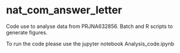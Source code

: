 # nat_com_answer_letter
Code use to analyse data from PRJNA632856. Batch and R scripts to generate figures.

To run the code please use the jupyter notebook Analysis_code.ipynb
